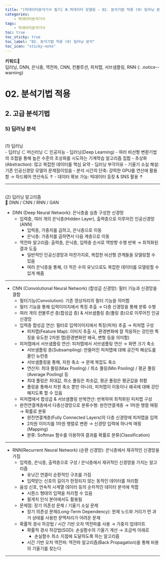 ```yaml
---
title: "[빅데이터분석기사 필기] Ⅲ.빅데이터 모델링 - 02. 분석기법 적용 (9) 립러닝 분석"
categories:
    - 빅데이터분석기사
tags:
    - 빅데이터분석기사
toc: true
toc_sticky: true
toc_label: "02. 분석기법 적용 (9) 립러닝 분석"
toc_icon: "sticky-note"
---
```


**키워드🔑**<br>
딥러닝, DNN, 은닉충, 역전파, CNN, 컨볼루션, 피처맵, 서브샘플링, RNN
{: .notice--warning}

# 02. 분석기법 적용

## 2. 고급 분석기법

### 5) 딥러닝 분석

<br>
(1) 딥러닝<br>
- 딥러닝 ⊂ 머신러닝 ⊂ 인공지능
- 딥러닝(Deep Learning)
    - 여러 비선형 변환기법의 조합을 통해 높은 수준의 초상화를 시도하는 기계학습 알고리즘 집합
    - 추상화(Abstraction): 많고 복잡한 데이터를 핵심 요약
- 딥러닝 부각이유
    - 기울기 소실 해설: 기존 인공신경망 모델의 문제점이었음
    - 분석 시간의 단축: 강력한 GPU를 연산에 활용함 → 하드웨어 연산속도 ↑
    - 데이터 확보 가능: 빅데이터 등장 & SNS 활용 ↑

---

<br>
(2) 딥러닝 알고리즘<br>
📌 DNN / CNN / RNN / GAN

- DNN (Deep Neural Network): 은닉층을 심층 구성한 신경망
    - 입력층, 여러 개의 은닉층(Hidden Layer), 출력층으로 이루어진 인공신경망(ANN)
        - 입력층, 가중치를 곱하고, 은닉층으로 이동
        - 은닉층: 가중치를 곱하면서 다음 계층으로 이동
    - 역전파 알고리즘: 출력층, 은닉층, 입력층 순서로 역방향 수행 반복 → 최적화된 결과 도출
        - 일반적인 인공신경망과 마찬가지로, 복잡한 비선형 관계들을 모델링할 수 있음
        - 여러 은닉층을 통해, 더 적은 수의 유닛으로도 복잡한 데이터를 모델링할 수 있게 해줌

---

- CNN (Convolutional Neural Network) (합성곱 신경망): 필터 기능과 신경망을 결합
    - 필터기능(Convolution): 기존 영상처리의 필터 기능을 의미함
    - 필터 기능을 통해 입력이미지에서 특징 추출 → 다층 신경망을 통해 분류 수행
    - 여러 개의 컨볼루션 층(합성곱 층) & 서브샘플링 층(풀링 층)으로 이루어진 인공신경망
    - 입력층 합성곱 연산: 필터로 입력이미지에서 특징(피처) 추출 → 피처맵 구성
        - 피처맵(Feature Map): 이미지 추출 시, 환경변화에 잘 적응하는 강인한 특징을 유도한 2차원 맵(환경변화란 왜곡, 변형 등을 의미함)
    - 피처맵에서 서브샘플링 연산: 피처맵에서 서브샘플링 연산 → 화면 크기 축소
        - 서브샘플링 층(Subsampling): 만들어진 피처맵에 대해 공간적 해상도를 줄인 뉴런층
        - 서브샘플링을 통해, 자원 축소 → 문제 복잡도 축소
        - 연산자: 최대 풀링(Max Pooling) / 최소 풀링(Min Pooling) / 평균 풀링(Average Pooling) 등
        - 최대 풀링은 최대값, 최소 풀링은 최솟값, 평균 풀링은 평균값을 취함
        - 풀링을 통해서 차원 축소 뿐만 아니라, 피처맵이 이동이나 왜곡에 대해 강인해지도록 할 수 있음
    - 피처맵에서 합성곱 & 서브샘플링 반복연산: 반복하여 최적화된 피처맵 구성
    - 완전연결계층에서 다층신경망으로 분류수행: 완전연결계층 → 1차원 행렬 매핑 → 확률로 분류
        - 완전연결계층(Fully Connected Layers)의 다층 신경망에 피처맵을 입력
        - 2차원 이미지를 1차원 행렬로 변환 → 신경망 입력에 하나씩 매핑(Mapping)
        - 분류: Softmax 함수를 이용하여 결과를 확률로 분류(Classification)

---

- RNN(Recurrent Neural Network) (순환 신경망): 은닉층에서 재귀적인 신경망을 가짐
    - 입력층, 은닉층, 출력층으로 구성 / 은닉층에서 재귀적인 신경망을 가지는 알고리즘
        - 유닛간 연결이 순환적인 구조를 가짐
        - 입력받는 신호의 길이가 한정되지 않는 동적인 데이터를 처리함
    - 음성 신호, 연속적 시계열 데이터 등의 순차적인 데이터 분석에 적합
        - 시퀀스 형태의 입력을 처리할 수 있음
        - 필게치 인식 분야에서도 활용됨
    - 문제점: 장기 의존성 문제 / 기울기 소실 문제
        - 장기 의존성 문제(Long-Term Dependency): 현재 노드와 거리가 먼 과거 상태를 사용한 문맥처리가 어려운 문제
    - 확률적 경사 하강법 / 시간 기반 오차 역전파를 사용 → 가중치 업데이트
        - 확률적 경사 하강법(SGD): 손실함수의 기울기 계산 → 조금씩 아래로
            - 손실함수 최소 지점에 도달하도록 하는 알고리즘
        - 시간 기반 오차 역전파: 역전파 알고리즘(Back Propagation)을 통해 비용의 기울기를 찾는다

---